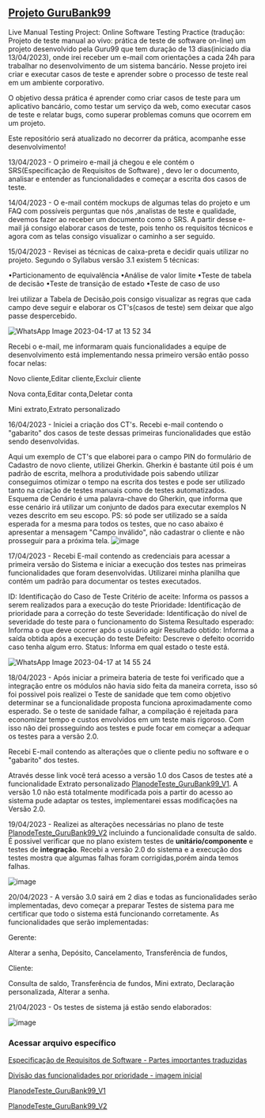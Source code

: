 ## [Projeto GuruBank99](https://www.guru99.com/live-testing-project.html)

Live Manual Testing Project: Online Software Testing Practice (tradução: Projeto de teste manual ao vivo: prática de teste de software on-line) um projeto desenvolvido pela Guru99 que tem duração de 13 dias(iniciado dia 13/04/2023), onde irei receber um e-mail com orientações a cada 24h para trabalhar no desenvolvimento de um sistema bancário. Nesse projeto irei criar e executar casos de teste e aprender sobre o processo de teste real em um ambiente corporativo.

O objetivo dessa prática é aprender como criar casos de teste para um aplicativo bancário, como testar um serviço da web, como executar casos de teste e relatar bugs, como superar problemas comuns que ocorrem em um projeto.

Este repositório será atualizado no decorrer da prática, acompanhe esse desenvolvimento!

13/04/2023 - O primeiro e-mail já chegou e ele contém o SRS(Especificação de Requisitos de Software) , devo ler o documento, analisar e entender as funcionalidades e começar a escrita dos casos de teste.

14/04/2023 - O e-mail contém mockups de algumas telas do projeto e um FAQ com possíveis perguntas que nós ,analistas de teste e qualidade, devemos fazer ao receber um documento como o SRS. A partir desse e-mail já consigo elaborar casos de teste, pois tenho os requisitos técnicos e agora com as telas consigo visualizar o caminho a ser seguido.

15/04/2023 - Revisei as técnicas de caixa-preta e decidir quais utilizar no projeto. Segundo o Syllabus versão 3.1 existem 5 técnicas:

•Particionamento de equivalência
•Análise de valor limite
•Teste de tabela de decisão
•Teste de transição de estado
•Teste de caso de uso

Irei utilizar a Tabela de Decisão,pois consigo visualizar as regras que cada campo deve seguir e elaborar os CT's(casos de teste) sem deixar que algo passe despercebido.

![WhatsApp Image 2023-04-17 at 13 52 34](https://user-images.githubusercontent.com/102709022/232555850-b1098014-a684-41ba-a0ba-cdd431e448c0.jpeg)

Recebi o e-mail, me informaram quais funcionalidades a equipe de desenvolvimento está implementando nessa primeiro versão então posso focar nelas:

Novo cliente,Editar cliente,Excluir cliente

Nova conta,Editar conta,Deletar conta


Mini extrato,Extrato personalizado



16/04/2023 - Iniciei a criação dos CT's. Recebi e-mail contendo o "gabarito" dos casos de teste dessas primeiras funcionalidades que estão sendo desenvolvidas.

Aqui um exemplo de CT's que elaborei para o campo PIN do formulário de Cadastro de novo cliente, utilizei Gherkin. Gherkin é bastante útil pois é um padrão de escrita, melhora a produtividade pois sabendo utilizar conseguimos otimizar o tempo na escrita dos testes e pode ser utilizado tanto na criação de testes manuais como de testes automatizados. Esquema de Cenário é uma palavra-chave do Gherkin, que informa que esse cenário irá utilizar um conjunto de dados para executar exemplos N vezes descrito em seu escopo. PS: só pode ser utilizado se a saída esperada for a mesma para todos os testes, que no caso abaixo é apresentar a mensagem "Campo inválido", não cadastrar o cliente e não prosseguir para a próxima tela.
![image](https://user-images.githubusercontent.com/102709022/233757461-7245fa5d-9dc2-4964-ab93-d31276efaebb.png)



17/04/2023 - Recebi E-mail contendo as credenciais para acessar a primeira versão do Sistema e iniciar a execução dos testes nas primeiras funcionalidades que foram desenvolvidas. Utilizarei minha planilha que contém um padrão para documentar os testes executados.

ID: Identificação do Caso de Teste
Critério de aceite: Informa os passos a serem realizados para a execução do teste
Prioridade: Identificação de prioridade para a correção do teste
Severidade: Identificação do nível de severidade do teste para o funcionamento do Sistema
Resultado esperado: Informa o que deve ocorrer após o usuário agir
Resultado obtido: Informa a saída obtida após a execução do teste
Defeito: Descreve o defeito ocorrido caso tenha algum erro.
Status: Informa em qual estado o teste está.


![WhatsApp Image 2023-04-17 at 14 55 24](https://user-images.githubusercontent.com/102709022/232570349-c0520aca-32a4-4894-b641-0b15798dc670.jpeg)

18/04/2023 - Após iniciar a primeira bateria de teste foi verificado que a integração entre os módulos não havia sido feita da maneira correta, isso só foi possivel pois realizei o Teste de sanidade que tem como objetivo determinar se a funcionalidade proposta funciona aproximadamente como esperado. Se o teste de sanidade falhar, a compilação é rejeitada para economizar tempo e custos envolvidos em um teste mais rigoroso. Com isso não dei prosseguindo aos testes e pude focar em começar a adequar os testes para a versão 2.0.

Recebi E-mail contendo as alterações que o cliente pediu no software e o "gabarito" dos testes.

Através desse link você terá acesso a versão 1.0 dos Casos de testes até a funcionalidade Extrato personalizado  [PlanodeTeste_GuruBank99_V1](https://github.com/julissy/Testes_GuruBank99/blob/main/PlanodeTeste_GuruBank99_V1.xlsx). A versão 1.0 não está totalmente modificada pois a partir do acesso ao sistema pude adaptar os testes, implementarei essas modificações na Versão 2.0. 


19/04/2023 - Realizei as alterações necessárias no plano de teste [PlanodeTeste_GuruBank99_V2](https://github.com/julissy/Testes_GuruBank99/blob/main/PlanodeTeste_GuruBank99_V2.xlsx) incluindo a funcionalidade consulta de saldo. É possivel verificar que no plano existem testes de **unitário/componente** e testes de **integração**. Recebi a versão 2.0 do sistema e a execução dos testes mostra que algumas falhas foram corrigidas,porém ainda temos falhas.

![image](https://user-images.githubusercontent.com/102709022/233798283-28998c3a-328e-41e5-8991-176d1c68d3c2.png)


20/04/2023 - A versão 3.0 sairá em 2 dias e todas as funcionalidades serão implementadas, devo começar a preparar Testes de sistema para me certificar que todo o sistema está funcionando corretamente.
As funcionalidades que serão implementadas:

 Gerente:

Alterar a senha,
Depósito,
Cancelamento,
Transferência de fundos,


Cliente:

Consulta de saldo,
Transferência de fundos,
Mini extrato,
Declaração personalizada,
Alterar a senha.

21/04/2023 - Os testes de sistema já estão sendo elaborados:



![image](https://user-images.githubusercontent.com/102709022/233757476-7ff00328-b1c8-433d-b455-8aef395589f8.png)











### Acessar arquivo específico

[Especificação de Requisitos de Software - Partes importantes traduzidas](https://github.com/julissy/Testes_GuruBank99/blob/main/SRS_GuruBank99_Traduzido_Partes_Importantes.pdf)

[Divisão das funcionalidades por prioridade - imagem inicial](https://github.com/julissy/Testes_GuruBank99/blob/main/GuruBank99_Funcionalidades_Prioridades.jpg)


[PlanodeTeste_GuruBank99_V1](https://github.com/julissy/Testes_GuruBank99/blob/main/PlanodeTeste_GuruBank99_V1.xlsx)


[PlanodeTeste_GuruBank99_V2](https://github.com/julissy/Testes_GuruBank99/blob/main/PlanodeTeste_GuruBank99_V2.xlsx)

